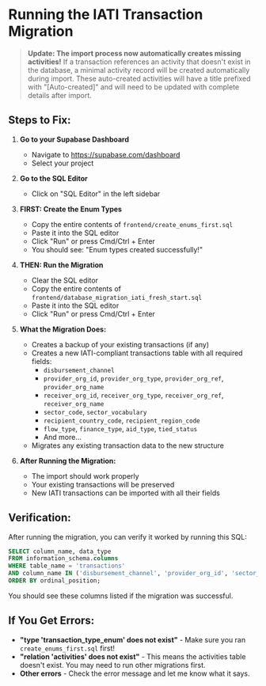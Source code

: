 # Running the IATI Transaction Migration

> **Update: The import process now automatically creates missing activities!** If a transaction references an activity that doesn't exist in the database, a minimal activity record will be created automatically during import. These auto-created activities will have a title prefixed with "[Auto-created]" and will need to be updated with complete details after import.

## Steps to Fix:

1. **Go to your Supabase Dashboard**
   - Navigate to https://supabase.com/dashboard
   - Select your project

2. **Go to the SQL Editor**
   - Click on "SQL Editor" in the left sidebar

3. **FIRST: Create the Enum Types**
   - Copy the entire contents of `frontend/create_enums_first.sql`
   - Paste it into the SQL editor
   - Click "Run" or press Cmd/Ctrl + Enter
   - You should see: "Enum types created successfully!"

4. **THEN: Run the Migration**
   - Clear the SQL editor
   - Copy the entire contents of `frontend/database_migration_iati_fresh_start.sql`
   - Paste it into the SQL editor
   - Click "Run" or press Cmd/Ctrl + Enter

5. **What the Migration Does:**
   - Creates a backup of your existing transactions (if any)
   - Creates a new IATI-compliant transactions table with all required fields:
     - `disbursement_channel`
     - `provider_org_id`, `provider_org_type`, `provider_org_ref`, `provider_org_name`
     - `receiver_org_id`, `receiver_org_type`, `receiver_org_ref`, `receiver_org_name`
     - `sector_code`, `sector_vocabulary`
     - `recipient_country_code`, `recipient_region_code`
     - `flow_type`, `finance_type`, `aid_type`, `tied_status`
     - And more...
   - Migrates any existing transaction data to the new structure

6. **After Running the Migration:**
   - The import should work properly
   - Your existing transactions will be preserved
   - New IATI transactions can be imported with all their fields

## Verification:

After running the migration, you can verify it worked by running this SQL:

```sql
SELECT column_name, data_type 
FROM information_schema.columns 
WHERE table_name = 'transactions' 
AND column_name IN ('disbursement_channel', 'provider_org_id', 'sector_code')
ORDER BY ordinal_position;
```

You should see these columns listed if the migration was successful.

## If You Get Errors:

- **"type 'transaction_type_enum' does not exist"** - Make sure you ran `create_enums_first.sql` first!
- **"relation 'activities' does not exist"** - This means the activities table doesn't exist. You may need to run other migrations first.
- **Other errors** - Check the error message and let me know what it says. 